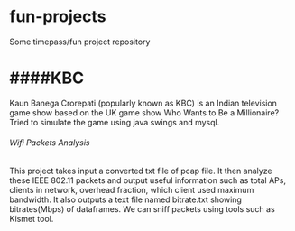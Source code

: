 fun-projects
============

Some timepass/fun project repository

####KBC
============
Kaun Banega Crorepati (popularly known as KBC) is an Indian television game show based on the UK game show Who Wants to Be a Millionaire? Tried to simulate the game using java swings and mysql.

###### Wifi Packets Analysis
This project takes input a converted txt file of pcap file. It then analyze these IEEE 802.11 packets and output useful information such as total APs, clients in network, overhead fraction, which client used maximum bandwidth. It also outputs a text file named bitrate.txt showing bitrates(Mbps) of dataframes. We can sniff packets using tools such as Kismet tool.
